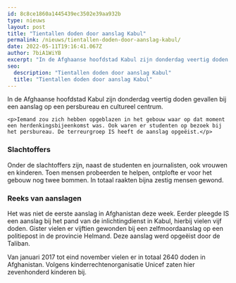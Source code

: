 ```yaml
---
id: 8c8ce1860a1445439ec3502e39aa932b
type: nieuws
layout: post
title: "Tientallen doden door aanslag Kabul"
permalink: /nieuws/tientallen-doden-door-aanslag-kabul/
date: 2022-05-11T19:16:41.067Z
author: 7biA1WiYB
excerpt: "In de Afghaanse hoofdstad Kabul zijn donderdag veertig doden gevallen bij een aanslag op een persbureau en cultureel centrum.  "
seo:
  description: "Tientallen doden door aanslag Kabul"
  title: "Tientallen doden door aanslag Kabul"
---
```

In de Afghaanse hoofdstad Kabul zijn donderdag veertig doden gevallen bij een aanslag op een persbureau en cultureel centrum.  

    <p>Iemand zou zich hebben opgeblazen in het gebouw waar op dat moment een herdenkingsbijeenkomst was. Ook waren er studenten op bezoek bij het persbureau. De terreurgroep IS heeft de aanslag opgeëist.</p>
<h3>Slachtoffers</h3>
<p>Onder de slachtoffers zijn, naast de studenten en journalisten, ook vrouwen en kinderen. Toen mensen probeerden te helpen, ontplofte er voor het gebouw nog twee bommen. In totaal raakten bijna zestig mensen gewond. </p>
<h3>Reeks van aanslagen</h3>
<p>Het was niet de eerste aanslag in Afghanistan deze week. Eerder pleegde IS een aanslag bij het pand van de inlichtingdienst in Kabul, hierbij vielen vijf doden. Gister vielen er vijftien gewonden bij een zelfmoordaanslag op een politiepost in de provincie Helmand. Deze aanslag werd opgeëist door de Taliban.</p>
<p>Van januari 2017 tot eind november vielen er in totaal 2640 doden in Afghanistan. Volgens kinderrechtenorganisatie Unicef zaten hier zevenhonderd kinderen bij.</p>  
